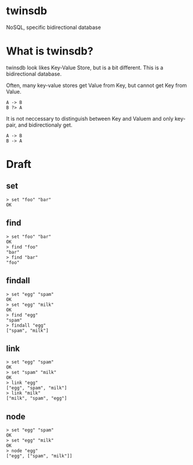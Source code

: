 twinsdb
=======

NoSQL, specific bidirectional database

What is twinsdb?
================

twinsdb look likes Key-Value Store, but is a bit different. This is a bidirectional database.

Often, many key-value stores get Value from Key, but cannot get Key from Value.

```
A -> B
B ?> A
```

It is not neccessary to distinguish between Key and Valuem and only key-pair, and bidirectionaly get.

```
A -> B
B -> A
```


Draft
=====

set
---

```
> set "foo" "bar"
OK
```

find
-----

```
> set "foo" "bar"
OK
> find "foo"
"bar"
> find "bar"
"foo"
```

findall
--------
```
> set "egg" "spam"
OK
> set "egg" "milk"
OK
> find "egg"
"spam"
> findall "egg"
["spam", "milk"]
```

link
-----

```
> set "egg" "spam"
OK
> set "spam" "milk"
OK
> link "egg"
["egg", "spam", "milk"]
> link "milk"
["milk", "spam", "egg"]
```

node
----
```
> set "egg" "spam"
OK
> set "egg" "milk"
OK
> node "egg"
["egg", ["spam", "milk"]]
```



